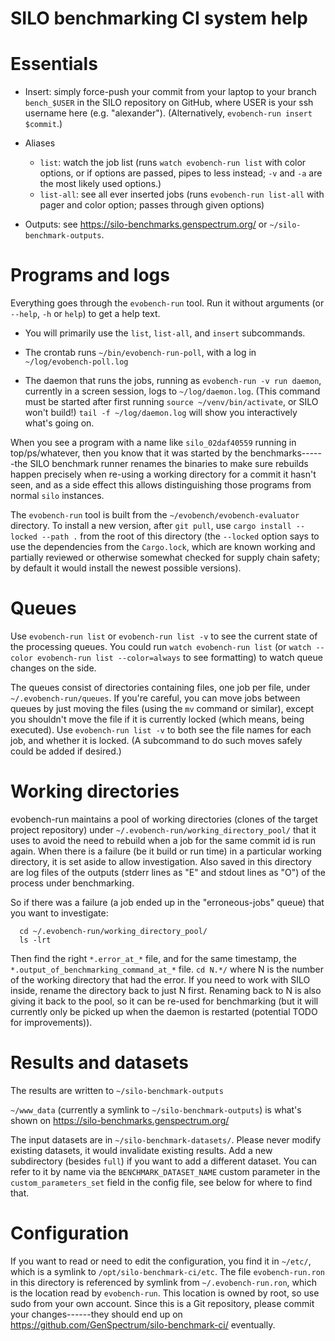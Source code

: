 # SILO benchmarking CI system help

# Essentials

* Insert: simply force-push your commit from your laptop to your
  branch `bench_$USER` in the SILO repository on GitHub, where USER is
  your ssh username here (e.g. "alexander"). (Alternatively,
  `evobench-run insert $commit`.)

* Aliases

    - `list`: watch the job list (runs `watch evobench-run list` with
      color options, or if options are passed, pipes to less instead;
      `-v` and `-a` are the most likely used options.)
    - `list-all`: see all ever inserted jobs (runs `evobench-run list-all` 
      with pager and color option; passes through given options)

* Outputs: see <https://silo-benchmarks.genspectrum.org/> or `~/silo-benchmark-outputs`.

# Programs and logs

Everything goes through the `evobench-run` tool. Run it without
arguments (or `--help`, `-h` or `help`) to get a help text.

  - You will primarily use the `list`, `list-all`, and `insert`
    subcommands.
  
  - The crontab runs `~/bin/evobench-run-poll`, with a log in
    `~/log/evobench-poll.log`
  
  - The daemon that runs the jobs, running as `evobench-run -v run
    daemon`, currently in a screen session, logs to
    `~/log/daemon.log`. (This command must be started after first
    running `source ~/venv/bin/activate`, or SILO won't build!)  `tail
    -f ~/log/daemon.log` will show you interactively what's going on.

When you see a program with a name like `silo_02daf40559` running in
top/ps/whatever, then you know that it was started by the
benchmarks------the SILO benchmark runner renames the binaries to make
sure rebuilds happen precisely when re-using a working directory for
a commit it hasn't seen, and as a side effect this allows
distinguishing those programs from normal `silo` instances.

The `evobench-run` tool is built from the
`~/evobench/evobench-evaluator` directory. To install a new version,
after `git pull`, use `cargo install --locked --path .` from the root
of this directory (the `--locked` option says to use the dependencies
from the `Cargo.lock`, which are known working and partially reviewed
or otherwise somewhat checked for supply chain safety; by default it
would install the newest possible versions).

# Queues

Use `evobench-run list` or `evobench-run list -v` to see the current
state of the processing queues. You could run `watch evobench-run
list` (or `watch --color evobench-run list --color=always` to see
formatting) to watch queue changes on the side.

The queues consist of directories containing files, one job per file,
under `~/.evobench-run/queues`.  If you're careful, you can move jobs
between queues by just moving the files (using the `mv` command or
similar), except you shouldn't move the file if it is currently locked
(which means, being executed). Use `evobench-run list -v` to both see
the file names for each job, and whether it is locked. (A subcommand
to do such moves safely could be added if desired.)

# Working directories

evobench-run maintains a pool of working directories (clones of the
target project repository) under
`~/.evobench-run/working_directory_pool/` that it uses to avoid the
need to rebuild when a job for the same commit id is run again. When
there is a failure (be it build or run time) in a particular working
directory, it is set aside to allow investigation. Also saved in this
directory are log files of the outputs (stderr lines as "E" and stdout
lines as "O") of the process under benchmarking.

So if there was a failure (a job ended up in the "erroneous-jobs"
queue) that you want to investigate:

      cd ~/.evobench-run/working_directory_pool/
      ls -lrt

Then find the right `*.error_at_*` file, and for the same timestamp,
the `*.output_of_benchmarking_command_at_*` file. `cd N.*/` where N
is the number of the working directory that had the error. If you
need to work with SILO inside, rename the directory back to just N
first. Renaming back to N is also giving it back to the pool, so it
can be re-used for benchmarking (but it will currently only be picked up when
the daemon is restarted (potential TODO for improvements)).

# Results and datasets

The results are written to `~/silo-benchmark-outputs`

`~/www_data` (currently a symlink to `~/silo-benchmark-outputs`) is
what's shown on <https://silo-benchmarks.genspectrum.org/>

The input datasets are in `~/silo-benchmark-datasets/`. Please never
modify existing datasets, it would invalidate existing results. Add
a new subdirectory (besides `full`) if you want to add a different
dataset. You can refer to it by name via the
`BENCHMARK_DATASET_NAME` custom parameter in the
`custom_parameters_set` field in the config file, see below for
where to find that.

# Configuration

If you want to read or need to edit the configuration, you find it in
`~/etc/`, which is a symlink to `/opt/silo-benchmark-ci/etc`. The file
`evobench-run.ron` in this directory is referenced by symlink from
`~/.evobench-run.ron`, which is the location read by
`evobench-run`. This location is owned by root, so use sudo from your
own account. Since this is a Git repository, please commit your
changes------they should end up on
<https://github.com/GenSpectrum/silo-benchmark-ci/> eventually.
